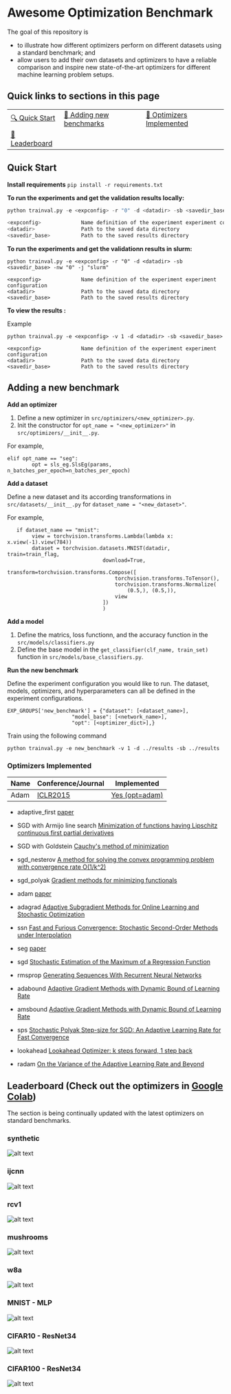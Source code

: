 # Awesome Optimization Benchmark

The goal of this repository is 
  - to illustrate how different optimizers perform on different datasets using a standard benchmark; and 
  - allow users to add their own datasets and optimizers to have a reliable comparison and inspire new state-of-the-art optimizers for different machine learning problem setups.

## Quick links to sections in this page

| | | |
|-|-|-|
|[🔍 Quick Start](#explaining-black-box-models-and-datasets) |[🔏 Adding new benchmarks](#privacy-preserving-machine-learning) | [📜 Optimizers Implemented](#model-and-data-versioning)|
|[🏁 Leaderboard](#model-training-orchestration)|




## Quick Start 


**Install requirements**
`pip install -r requirements.txt` 


**To run the experiments and get the validation results locally:**

```python
python trainval.py -e <expconfig> -r "0" -d <datadir> -sb <savedir_base> -nw "0" -j "0"

<expconfig>             Name definition of the experiment experiment configuration
<datadir>               Path to the saved data directory
<savedir_base>          Path to the saved results directory
```




**To run the experiments and get the validationn results in slurm:**
```
python trainval.py -e <expconfig> -r "0" -d <datadir> -sb <savedir_base> -nw "0" -j "slurm"

<expconfig>             Name definition of the experiment experiment configuration
<datadir>               Path to the saved data directory
<savedir_base>          Path to the saved results directory
```



**To view the results :**

Example
```
python trainval.py -e <expconfig> -v 1 -d <datadir> -sb <savedir_base>

<expconfig>             Name definition of the experiment experiment configuration
<datadir>               Path to the saved data directory
<savedir_base>          Path to the saved results directory
```

## Adding a new benchmark

**Add an optimizer**

1. Define a new optimizer in `src/optimizers/<new_optimizer>.py`.
2. Init the constructor for `opt_name = "<new_optimizer>"` in `src/optimizers/__init__.py`.

For example,
```
elif opt_name == "seg":
        opt = sls_eg.SlsEg(params, n_batches_per_epoch=n_batches_per_epoch)
```

**Add a dataset**

Define a new dataset and its according transformations in `src/datasets/__init__.py` for `dataset_name = "<new_dataset>"`.

For example,
```
   if dataset_name == "mnist":
        view = torchvision.transforms.Lambda(lambda x: x.view(-1).view(784))
        dataset = torchvision.datasets.MNIST(datadir, train=train_flag,
                               download=True,
                               transform=torchvision.transforms.Compose([
                                   torchvision.transforms.ToTensor(),
                                   torchvision.transforms.Normalize(
                                       (0.5,), (0.5,)),
                                   view
                               ])
                               )
```

**Add a model**

1. Define the matrics, loss functionn, and the accuracy function in the `src/models/classifiers.py`
2. Define the base model in the `get_classifier(clf_name, train_set)` function in `src/models/base_classifiers.py`.


**Run the new benchmark**

Define the experiment configuration you would like to run. The dataset, models, optimizers, and hyperparameters can all be defined in the experiment configurations.
```
EXP_GROUPS['new_benchmark'] = {"dataset": [<dataset_name>],
                     "model_base": [<network_name>],
                     "opt": [<optimizer_dict>],}
```

Train using the following command
```
python trainval.py -e new_benchmark -v 1 -d ../results -sb ../results
```

### Optimizers Implemented 

| Name | Conference/Journal | Implemented   | 
| ---- |  ----- | ----- | 
| Adam| [ICLR2015](https://arxiv.org/pdf/1412.6980.pdf)  | [Yes (opt=adam)](https://github.com/haven-ai/optimization-benchmark/blob/main/src/optimizers/__init__.py) |

* adaptive_first [paper]()

* SGD with Armijo line search [Minimization of functions having Lipschitz continuous first partial derivatives](https://msp.org/pjm/1966/16-1/p01.xhtml)

* SGD with Goldstein [Cauchy's method of minimization](https://idp.springer.com/authorize/casa?redirect_uri=https://link.springer.com/article/10.1007/BF01386306&casa_token=fJPrXJ0xVwIAAAAA:rFFa9IMPl50d2j7xqq3MVrA-L92-O1gdSnlEElXZ7PxnWQYaZQ0LsAWjqjs4TmJb0nHhiNPf1KgVxRhTUw)

* sgd_nesterov [A method for solving the convex programming problem with convergence rate O(1/k^2)](https://ci.nii.ac.jp/naid/10029946121/)

* sgd_polyak [Gradient methods for minimizing functionals](https://www.researchgate.net/publication/243648552_Gradient_methods_for_the_minimisation_of_functionals)

* adam [paper](https://arxiv.org/pdf/1412.6980.pdf)

* adagrad [Adaptive Subgradient Methods for Online Learning and Stochastic Optimization](https://www.jmlr.org/papers/volume12/duchi11a/duchi11a.pdf)

* ssn [Fast and Furious Convergence:
Stochastic Second-Order Methods under Interpolation](https://arxiv.org/pdf/1910.04920.pdf)

* seg [paper]()

* sgd [Stochastic Estimation of the Maximum of a Regression Function](https://projecteuclid.org/journals/annals-of-mathematical-statistics/volume-23/issue-3/Stochastic-Estimation-of-the-Maximum-of-a-Regression-Function/10.1214/aoms/1177729392.full)


* rmsprop [Generating Sequences With Recurrent Neural Networks](https://arxiv.org/pdf/1308.0850.pdf)

* adabound [Adaptive Gradient Methods with Dynamic Bound of Learning Rate](https://openreview.net/forum?id=Bkg3g2R9FX)

* amsbound [Adaptive Gradient Methods with Dynamic Bound of Learning Rate](https://openreview.net/forum?id=Bkg3g2R9FX)

* sps [Stochastic Polyak Step-size for SGD:
An Adaptive Learning Rate for Fast Convergence](https://arxiv.org/pdf/2002.10542.pdf)

* lookahead [Lookahead Optimizer: k steps forward, 1 step back](https://arxiv.org/abs/1907.08610)

* radam [On the Variance of the Adaptive Learning Rate and Beyond](https://arxiv.org/abs/1908.03265)



## Leaderboard (Check out the optimizers in [Google Colab](https://colab.research.google.com/drive/1pC3M9qTNXuUfvlKRyJuUBcHa8ZRU8oir#scrollTo=BRGIn6grTkjq))
The section is being continually updated with the latest optimizers on standard benchmarks.

### synthetic
![alt text](results/syn.png)

### ijcnn
![alt text](results/ijcnn.png)

### rcv1
![alt text](results/rcv1.png)

### mushrooms
![alt text](results/mushrooms.png)

### w8a
![alt text](results/w8a.png)

### MNIST - MLP
![alt text](results/mnist.png)

### CIFAR10 - ResNet34
![alt text](results/cifar10.png)

### CIFAR100 - ResNet34
![alt text](results/cifar100.png)





